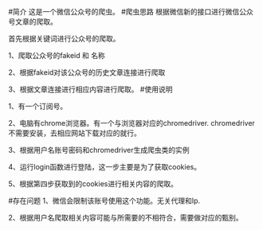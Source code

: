 #简介
这是一个微信公众号的爬虫。
#爬虫思路
根据微信新的接口进行微信公众号文章的爬取。

首先根据关键词进行公众号的爬取。

1、爬取公众号的fakeid 和 名称

2、根据fakeid对该公众号的历史文章连接进行爬取

3、根据文章连接进行相应内容进行爬取。
#使用说明

1、有一个订阅号。

2、电脑有chrome浏览器。有一个与浏览器对应的chromedriver.
chromedriver不需要安装，去相应网站下载对应的就行。

3、根据用户名账号密码和chromedriver生成爬虫类的实例

4、运行login函数进行登陆，这一步主要是为了获取cookies。

5、根据第四步获取到的cookies进行相关内容的爬取。

#存在问题
1、微信会限制该账号使用这个功能。无关代理和Ip.

2、根据用户名爬取相关内容可能与所需要的不相符合，需要做对应的甄别。